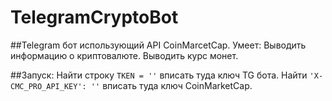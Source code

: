 # TelegramCryptoBot

##Telegram бот использующий API CoinMarcetCap.
Умеет:
  Выводить информацию о криптовалюте.
  Выводить курс монет.

##Запуск:
  Найти строку ```TKEN = ''``` вписать туда ключ TG бота.
  Найти ```'X-CMC_PRO_API_KEY': ''``` вписать туда ключ CoinMarketCap.
